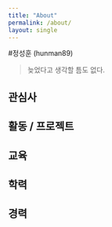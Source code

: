 ```yaml
---
title: "About"
permalink: /about/
layout: single
---
```


#정성훈 (hunman89)

> 늦었다고 생각할 틈도 없다.

## 관심사



## 활동 / 프로젝트



## 교육



## 학력



## 경력



